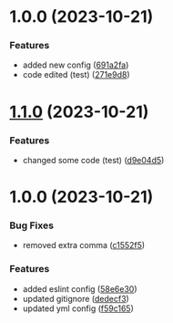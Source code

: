# 1.0.0 (2023-10-21)


### Features

* added new config ([691a2fa](https://github.com/genazoz/eslint-plugin-genazoz/commit/691a2fa1c2429c014c83700c6d0bda707f53f842))
* code edited (test) ([271e9d8](https://github.com/genazoz/eslint-plugin-genazoz/commit/271e9d840df6c6a45281ad96c0dd59b9f5f0cc69))

# [1.1.0](https://github.com/genazoz/eslint-config-genazoz/compare/v1.0.0...v1.1.0) (2023-10-21)


### Features

* changed some code (test) ([d9e04d5](https://github.com/genazoz/eslint-config-genazoz/commit/d9e04d5e5c2d8a09ca015a99b0f2fa4d1392de6c))

# 1.0.0 (2023-10-21)


### Bug Fixes

* removed extra comma ([c1552f5](https://github.com/genazoz/eslint-config-genazoz/commit/c1552f55de2bb8304eccf775745210f5d3150fb4))


### Features

* added eslint config ([58e6e30](https://github.com/genazoz/eslint-config-genazoz/commit/58e6e3002ce8f1383124a8eaaa535289d25c1e04))
* updated gitignore ([dedecf3](https://github.com/genazoz/eslint-config-genazoz/commit/dedecf37ac2dc960dd96af078da7c97dcaa27406))
* updated yml config ([f59c165](https://github.com/genazoz/eslint-config-genazoz/commit/f59c165e79a10fc3d6c63e198ef03731f3c0bd38))
